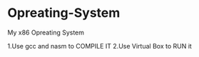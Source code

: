 # Opreating-System
My x86 Opreating System

1.Use gcc and nasm to COMPILE IT
2.Use Virtual Box to RUN it
